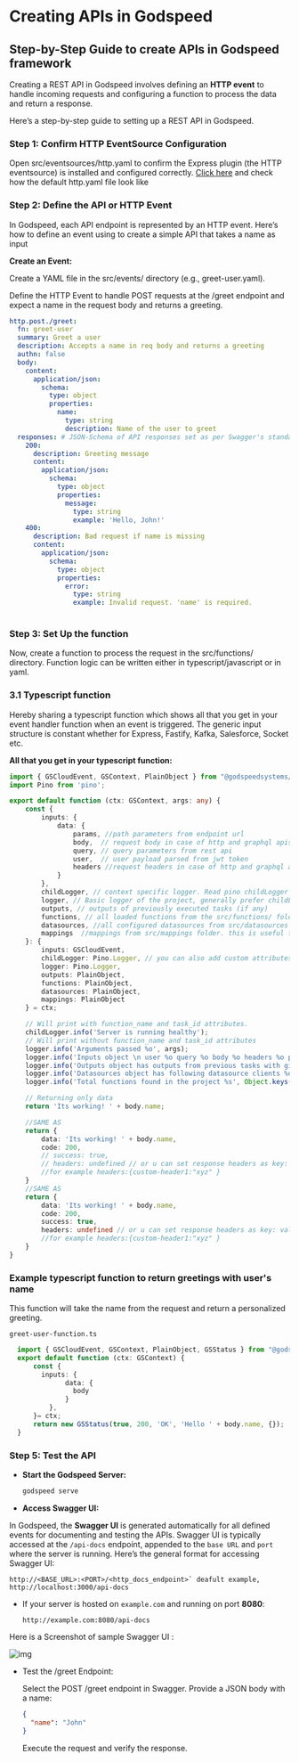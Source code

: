 # Creating APIs in Godspeed

## Step-by-Step Guide to create APIs in Godspeed framework

Creating a REST API in Godspeed involves defining an **HTTP event** to handle incoming requests and configuring a function to process the data and return a response. 
  
  Here’s a step-by-step guide to setting up a REST API in Godspeed.

### Step 1: Confirm HTTP EventSource Configuration
Open src/eventsources/http.yaml to confirm the Express plugin (the HTTP eventsource) is installed and configured correctly.
[Click here](/docs/microservices-framework/event-sources/event-source-plugins/Express%20Http%20Eventsource#instance-file) and check how the default http.yaml file look like

### Step 2: Define the API or HTTP Event
  In Godspeed, each API endpoint is represented by an HTTP event. 
  Here’s how to define an event using to create a simple API that takes a name as input 

 **Create an Event:**
  
  Create a YAML file in the src/events/ directory (e.g., greet-user.yaml).

  Define the HTTP Event to handle POST requests at the /greet endpoint and expect a name in the request body and returns a greeting.

  ```yaml
  http.post./greet:
    fn: greet-user
    summary: Greet a user
    description: Accepts a name in req body and returns a greeting
    authn: false
    body:
      content:
        application/json:
          schema:
            type: object
            properties:
              name:
                type: string
                description: Name of the user to greet
    responses: # JSON-Schema of API responses set as per Swagger's standard responses syntax
      200:
        description: Greeting message
        content:
          application/json:
            schema:
              type: object
              properties:
                message:
                  type: string
                  example: 'Hello, John!'
      400:
        description: Bad request if name is missing
        content:
          application/json:
            schema:
              type: object
              properties:
                error:
                  type: string
                  example: Invalid request. 'name' is required.
        
  ```

### Step 3: Set Up the function
  Now, create a function to process the request in the src/functions/ directory. Function logic can be written either in typescript/javascript or in yaml.

 ### 3.1 Typescript function
  Hereby sharing a typescript function which shows all that you get in your event handler function when an event is triggered. The generic input structure is constant whether for Express, Fastify, Kafka, Salesforce, Socket etc.

  **All that you get in your typescript function:**

  ```typescript
  import { GSCloudEvent, GSContext, PlainObject } from "@godspeedsystems/core";
  import Pino from 'pino';

  export default function (ctx: GSContext, args: any) {
      const {
          inputs: {
              data: {
                  params, //path parameters from endpoint url
                  body,  // request body in case of http and graphql apis, event data in case of message bus or socket
                  query, // query parameters from rest api
                  user,  // user payload parsed from jwt token
                  headers //request headers in case of http and graphql apis
              }
          }, 
          childLogger, // context specific logger. Read pino childLogger for more information
          logger, // Basic logger of the project, generally prefer childLogger for logging 
          outputs, // outputs of previously executed tasks (if any)
          functions, // all loaded functions from the src/functions/ folder
          datasources, //all configured datasources from src/datasources
          mappings  //mappings from src/mappings folder. this is useful for loading key value configurations for business logic of your project
      }: {
          inputs: GSCloudEvent, 
          childLogger: Pino.Logger, // you can also add custom attributes to childLogger
          logger: Pino.Logger,
          outputs: PlainObject, 
          functions: PlainObject, 
          datasources: PlainObject,
          mappings: PlainObject
      } = ctx;

      // Will print with function_name and task_id attributes. 
      childLogger.info('Server is running healthy');
      // Will print without function_name and task_id attributes
      logger.info('Arguments passed %o', args);
      logger.info('Inputs object \n user %o query %o body %o headers %o params %o', user, query, body, headers, params);
      logger.info('Outputs object has outputs from previous tasks with given ids %o', Object.keys(outputs));
      logger.info('Datasources object has following datasource clients %o', Object.keys(datasources));
      logger.info('Total functions found in the project %s', Object.keys(functions).length);

      // Returning only data
      return 'Its working! ' + body.name;

      //SAME AS
      return {
          data: 'Its working! ' + body.name,
          code: 200,
          // success: true,
          // headers: undefined // or u can set response headers as key: value pairs, 
          //for example headers:{custom-header1:"xyz" }
      }
      //SAME AS
      return {
          data: 'Its working! ' + body.name,
          code: 200,
          success: true,
          headers: undefined // or u can set response headers as key: value pairs, 
          //for example headers:{custom-header1:"xyz" }
      }
  }
  ```
### Example typescript function to return greetings with user's name
This function will take the name from the request and return a personalized greeting. 

`greet-user-function.ts`
```typescript
  import { GSCloudEvent, GSContext, PlainObject, GSStatus } from "@godspeedsystems/core";
  export default function (ctx: GSContext) {
      const {
        inputs: {
              data: {
                body
              }
          }, 
      }= ctx;
      return new GSStatus(true, 200, 'OK', 'Hello ' + body.name, {});  
  }

```
<!-- 
#### Example function in yaml:

    summary: function to greet the user by name
    id: greet_user
    description: function to greet the user by name
    tasks:
      - id: testing_inputs
        fn: com.gs.return
        args:
          name: <% inputs.body.name %>
-->
### Step 5: Test the API

- **Start the Godspeed Server:**
  ```bash
  godspeed serve
  ```
- **Access Swagger UI:** 

In Godspeed, the **Swagger UI** is generated automatically for all defined events for documenting and testing the APIs. 
Swagger UI is typically accessed at the `/api-docs` endpoint, appended to the `base URL` and `port` where the server is running. 
Here’s the general format for accessing Swagger UI:

```plaintext
http://<BASE_URL>:<PORT>/<http_docs_endpoint>` deafult example,  http://localhost:3000/api-docs
```

- If your server is hosted on `example.com` and running on port **8080**:
  ```plaintext
  http://example.com:8080/api-docs
  ```
Here is a Screenshot of sample Swagger UI :

 ![img](../../../static/img/swagger_helloworld.png)

- Test the /greet Endpoint:

  Select the POST /greet endpoint in Swagger.
  Provide a JSON body with a name:
  ```json
  {
    "name": "John"
  }
  ```
  Execute the request and verify the response.
  
